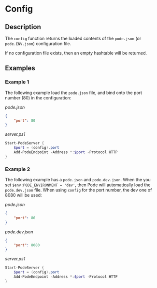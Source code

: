 # Config

## Description

The `config` function returns the loaded contents of the `pode.json` (or `pode.ENV.json`) configuration file.

If no configuration file exists, then an empty hashtable will be returned.

## Examples

### Example 1

The following example load the `pode.json` file, and bind onto the port number (80) in the configuration:

*pode.json*
```json
{
    "port": 80
}
```

*server.ps1*
```powershell
Start-PodeServer {
    $port = (config).port
    Add-PodeEndpoint -Address *:$port -Protocol HTTP
}
```

### Example 2

The following example has a `pode.json` and `pode.dev.json`. When the you set `$env:PODE_ENVIRONMENT = 'dev'`, then Pode will automatically load the `pode.dev.json` file. When using `config` for the port number, the dev one of 8080 will be used:

*pode.json*
```json
{
    "port": 80
}
```

*pode.dev.json*
```json
{
    "port": 8080
}
```

*server.ps1*
```powershell
Start-PodeServer {
    $port = (config).port
    Add-PodeEndpoint -Address *:$port -Protocol HTTP
}
```
